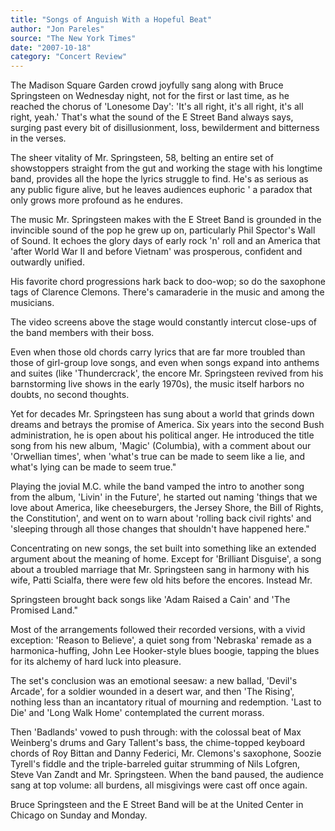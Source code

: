 ```yaml
---
title: "Songs of Anguish With a Hopeful Beat"
author: "Jon Pareles"
source: "The New York Times"
date: "2007-10-18"
category: "Concert Review"
---
```


The Madison Square Garden crowd joyfully sang along with Bruce Springsteen on Wednesday night, not for the first or last time, as he reached the chorus of 'Lonesome Day': 'It's all right, it's all right, it's all right, yeah.' That's what the sound of the E Street Band always says, surging past every bit of disillusionment, loss, bewilderment and bitterness in the verses.

The sheer vitality of Mr. Springsteen, 58, belting an entire set of showstoppers straight from the gut and working the stage with his longtime band, provides all the hope the lyrics struggle to find. He's as serious as any public figure alive, but he leaves audiences euphoric ' a paradox that only grows more profound as he endures.

The music Mr. Springsteen makes with the E Street Band is grounded in the invincible sound of the pop he grew up on, particularly Phil Spector's Wall of Sound. It echoes the glory days of early rock 'n' roll and an America that 'after World War II and before Vietnam' was prosperous, confident and outwardly unified.

His favorite chord progressions hark back to doo-wop; so do the saxophone tags of Clarence Clemons. There's camaraderie in the music and among the musicians.

The video screens above the stage would constantly intercut close-ups of the band members with their boss.

Even when those old chords carry lyrics that are far more troubled than those of girl-group love songs, and even when songs expand into anthems and suites (like 'Thundercrack', the encore Mr. Springsteen revived from his barnstorming live shows in the early 1970s), the music itself harbors no doubts, no second thoughts.

Yet for decades Mr. Springsteen has sung about a world that grinds down dreams and betrays the promise of America. Six years into the second Bush administration, he is open about his political anger. He introduced the title song from his new album, 'Magic' (Columbia), with a comment about our 'Orwellian times', when 'what's true can be made to seem like a lie, and what's lying can be made to seem true."

Playing the jovial M.C. while the band vamped the intro to another song from the album, 'Livin' in the Future', he started out naming 'things that we love about America, like cheeseburgers, the Jersey Shore, the Bill of Rights, the Constitution', and went on to warn about 'rolling back civil rights' and 'sleeping through all those changes that shouldn't have happened here."

Concentrating on new songs, the set built into something like an extended argument about the meaning of home. Except for 'Brilliant Disguise', a song about a troubled marriage that Mr. Springsteen sang in harmony with his wife, Patti Scialfa, there were few old hits before the encores. Instead Mr.

Springsteen brought back songs like 'Adam Raised a Cain' and 'The Promised Land."

Most of the arrangements followed their recorded versions, with a vivid exception: 'Reason to Believe', a quiet song from 'Nebraska' remade as a harmonica-huffing, John Lee Hooker-style blues boogie, tapping the blues for its alchemy of hard luck into pleasure.

The set's conclusion was an emotional seesaw: a new ballad, 'Devil's Arcade', for a soldier wounded in a desert war, and then 'The Rising', nothing less than an incantatory ritual of mourning and redemption. 'Last to Die' and 'Long Walk Home' contemplated the current morass.

Then 'Badlands' vowed to push through: with the colossal beat of Max Weinberg's drums and Gary Tallent's bass, the chime-topped keyboard chords of Roy Bittan and Danny Federici, Mr. Clemons's saxophone, Soozie Tyrell's fiddle and the triple-barreled guitar strumming of Nils Lofgren, Steve Van Zandt and Mr. Springsteen. When the band paused, the audience sang at top volume: all burdens, all misgivings were cast off once again.

Bruce Springsteen and the E Street Band will be at the United Center in Chicago on Sunday and Monday.